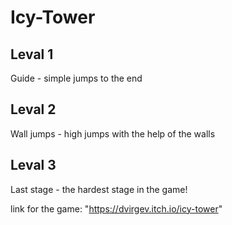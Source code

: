 # Icy-Tower
## Leval 1
Guide - simple jumps to the end
## Leval 2
Wall jumps - high jumps with the help of the walls
## Leval 3
Last stage - the hardest stage in the game!

link for the game: "https://dvirgev.itch.io/icy-tower"
